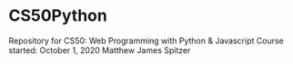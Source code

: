 # CS50Python
Repository for CS50: Web Programming with Python &amp; Javascript
Course started: October 1, 2020
Matthew James Spitzer
